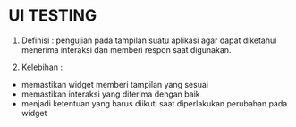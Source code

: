  # UI TESTING
1. Definisi : pengujian pada tampilan suatu aplikasi agar dapat diketahui menerima interaksi dan memberi respon saat digunakan.

2. Kelebihan :
  - memastikan widget memberi tampilan yang sesuai
  - memastikan interaksi yang diterima dengan baik
  - menjadi ketentuan yang harus diikuti saat diperlakukan perubahan pada widget 

